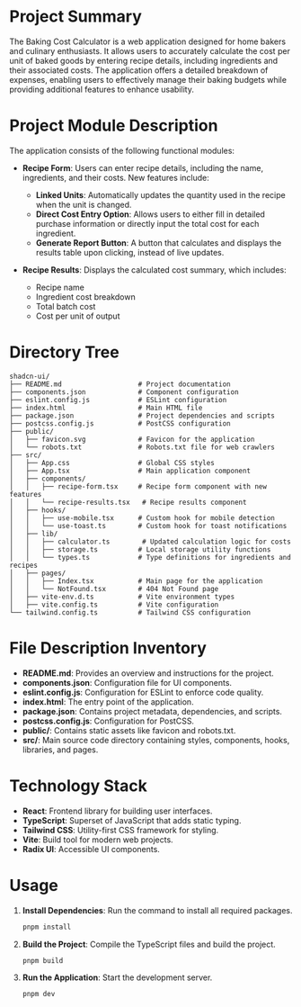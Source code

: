 # Project Summary
The Baking Cost Calculator is a web application designed for home bakers and culinary enthusiasts. It allows users to accurately calculate the cost per unit of baked goods by entering recipe details, including ingredients and their associated costs. The application offers a detailed breakdown of expenses, enabling users to effectively manage their baking budgets while providing additional features to enhance usability.

# Project Module Description
The application consists of the following functional modules:
- **Recipe Form**: Users can enter recipe details, including the name, ingredients, and their costs. New features include:
  - **Linked Units**: Automatically updates the quantity used in the recipe when the unit is changed.
  - **Direct Cost Entry Option**: Allows users to either fill in detailed purchase information or directly input the total cost for each ingredient.
  - **Generate Report Button**: A button that calculates and displays the results table upon clicking, instead of live updates.

- **Recipe Results**: Displays the calculated cost summary, which includes:
  - Recipe name
  - Ingredient cost breakdown
  - Total batch cost
  - Cost per unit of output

# Directory Tree
```plaintext
shadcn-ui/
├── README.md                   # Project documentation
├── components.json             # Component configuration
├── eslint.config.js            # ESLint configuration
├── index.html                  # Main HTML file
├── package.json                # Project dependencies and scripts
├── postcss.config.js           # PostCSS configuration
├── public/
│   ├── favicon.svg             # Favicon for the application
│   └── robots.txt              # Robots.txt file for web crawlers
├── src/
│   ├── App.css                 # Global CSS styles
│   ├── App.tsx                 # Main application component
│   ├── components/
│   │   ├── recipe-form.tsx     # Recipe form component with new features
│   │   └── recipe-results.tsx   # Recipe results component
│   ├── hooks/
│   │   ├── use-mobile.tsx      # Custom hook for mobile detection
│   │   └── use-toast.ts        # Custom hook for toast notifications
│   ├── lib/
│   │   ├── calculator.ts        # Updated calculation logic for costs
│   │   ├── storage.ts          # Local storage utility functions
│   │   └── types.ts            # Type definitions for ingredients and recipes
│   ├── pages/
│   │   ├── Index.tsx           # Main page for the application
│   │   └── NotFound.tsx        # 404 Not Found page
│   ├── vite-env.d.ts           # Vite environment types
│   ├── vite.config.ts          # Vite configuration
└── tailwind.config.ts          # Tailwind CSS configuration
```

# File Description Inventory
- **README.md**: Provides an overview and instructions for the project.
- **components.json**: Configuration file for UI components.
- **eslint.config.js**: Configuration for ESLint to enforce code quality.
- **index.html**: The entry point of the application.
- **package.json**: Contains project metadata, dependencies, and scripts.
- **postcss.config.js**: Configuration for PostCSS.
- **public/**: Contains static assets like favicon and robots.txt.
- **src/**: Main source code directory containing styles, components, hooks, libraries, and pages.

# Technology Stack
- **React**: Frontend library for building user interfaces.
- **TypeScript**: Superset of JavaScript that adds static typing.
- **Tailwind CSS**: Utility-first CSS framework for styling.
- **Vite**: Build tool for modern web projects.
- **Radix UI**: Accessible UI components.

# Usage
1. **Install Dependencies**: Run the command to install all required packages.
   ```bash
   pnpm install
   ```
2. **Build the Project**: Compile the TypeScript files and build the project.
   ```bash
   pnpm build
   ```
3. **Run the Application**: Start the development server.
   ```bash
   pnpm dev
   ```
